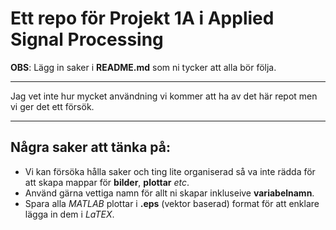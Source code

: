 # Ett repo för Projekt 1A i Applied Signal Processing
**OBS**: Lägg in saker i **README.md** som ni tycker att alla bör följa.
* * *
Jag vet inte hur mycket användning vi kommer att ha av det här repot men vi ger det ett försök.
* * *
## Några saker att tänka på:
* Vi kan försöka hålla saker och ting lite organiserad så va inte rädda för att skapa mappar för **bilder**, **plottar** _etc_.
* Använd gärna vettiga namn för allt ni skapar inkluseive **variabelnamn**.
* Spara alla *MATLAB* plottar i **.eps** (vektor baserad) format för att enklare lägga in dem i *LaTEX*.
